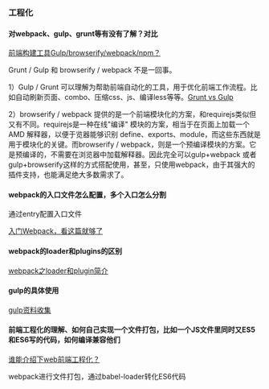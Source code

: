 ### 工程化

#### 对webpack、gulp、grunt等有没有了解？对比

[前端构建工具Gulp/browserify/webpack/npm？](https://www.zhihu.com/question/37694275/answer/78757253)

Grunt / Gulp 和 browserify / webpack 不是一回事。

1）Gulp / Grunt 可以理解为帮助前端自动化的工具，用于优化前端工作流程。比如自动刷新页面、combo、压缩css、js、编译less等等。[Grunt vs Gulp](https://www.cnblogs.com/chris-oil/p/5746427.html)

2）browserify / webpack 提供的是一个前端模块化的方案，和requirejs类似但又有不同。requirejs是一种在线"编译" 模块的方案，相当于在页面上加载一个AMD 解释器，以便于览器能够识别 define、exports、module，而这些东西就是用于模块化的关键。而browserify / webpack，则是一个预编译模块的方案。它是预编译的，不需要在浏览器中加载解释器。因此完全可以gulp+webpack 或者gulp+browserify这样的方式搭配使用，甚至，只使用webpack，由于其强大的插件支持，也能满足绝大多数需求了。

#### webpack的入口文件怎么配置，多个入口怎么分割

通过entry配置入口文件

[入门Webpack，看这篇就够了](https://www.jianshu.com/p/42e11515c10f)

#### webpack的loader和plugins的区别

[webpack之loader和plugin简介](https://zhuanlan.zhihu.com/p/28245984)

#### gulp的具体使用

[gulp资料收集](https://github.com/Platform-CUF/use-gulp)

#### 前端工程化的理解、如何自己实现一个文件打包，比如一个JS文件里同时又ES5 和ES6写的代码，如何编译兼容他们

[谁能介绍下web前端工程化？](https://www.zhihu.com/question/24558375/answer/139920107)

webpack进行文件打包，通过babel-loader转化ES6代码

